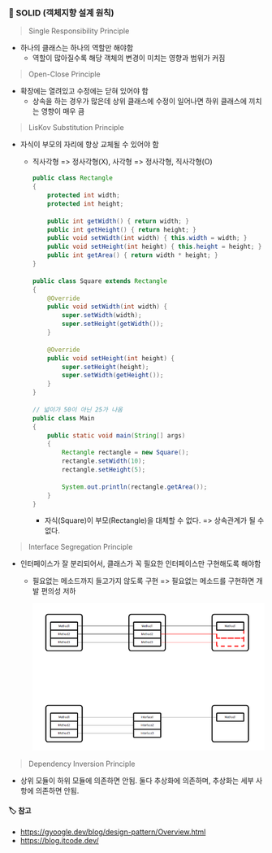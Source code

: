 ### :page_facing_up: SOLID (객체지향 설계 원칙)

> Single Responsibility Principle

- 하나의 클래스는 하나의 역할만 해야함
  - 역할이 많아질수록 해당 객체의 변경이 미치는 영향과 범위가 커짐

> Open-Close Principle

- 확장에는 열려있고 수정에는 닫혀 있어야 함
  - 상속을 하는 경우가 많은데 상위 클래스에 수정이 일어나면 하위 클래스에 끼치는 영향이 매우 큼

> LisKov Substitution Principle

- 자식이 부모의 자리에 항상 교체될 수 있어야 함

  - 직사각형 => 정사각형(X), 사각형 => 정사각형, 직사각형(O)

    ```java
    public class Rectangle
    {
        protected int width;
        protected int height;
        
        public int getWidth() { return width; }
        public int getHeight() { return height; }
        public void setWidth(int width) { this.width = width; }
        public void setHeight(int height) { this.height = height; }
        public int getArea() { return width * height; }
    }
    
    public class Square extends Rectangle
    {
        @Override
        public void setWidth(int width) {
            super.setWidth(width);
            super.setHeight(getWidth());
        }
        
        @Override
        public void setHeight(int height) {
            super.setHeight(height);
            super.setWidth(getHeight());
        }
    }
    
    // 넓이가 50이 아닌 25가 나옴
    public class Main
    {
        public static void main(String[] args)
        {
            Rectangle rectangle = new Square();
            rectangle.setWidth(10);
            rectangle.setHeight(5);
            
            System.out.println(rectangle.getArea());
        }
    }
    ```

    - 자식(Square)이 부모(Rectangle)을 대체할 수 없다. => 상속관계가 될 수 없다.

> Interface Segregation Principle

- 인터페이스가 잘 분리되어서, 클래스가 꼭 필요한 인터페이스만 구현해도록 해야함

  - 필요없는 메소드까지 들고가지 않도록 구현 => 필요없는 메소드를 구현하면 개발 편의성 저하

    ![image-20230206160458723](solid.assets/image-20230206160458723.png)

> Dependency Inversion Principle

- 상위 모듈이 하위 모듈에 의존하면 안됨. 둘다 추상화에 의존하며, 추상화는 세부 사항에 의존하면 안됨.



#### :label: 참고

- https://gyoogle.dev/blog/design-pattern/Overview.html
- https://blog.itcode.dev/





